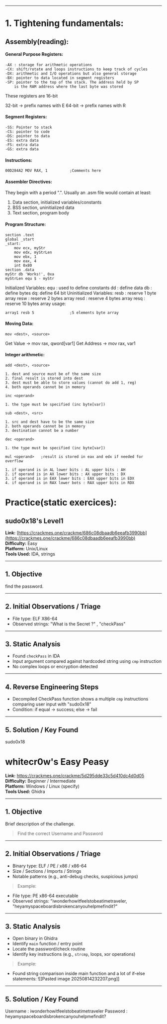 
---
# 1. Tightening fundamentals:

## Assembly(reading):

#### General Purpose Registers:
	-AX : storage for arithmetic operations
	-CX: shift/rotate and loops instructions to keep track of cycles
	-DX: arithmetic and I/O operations but also general storage
	-BX: pointer to data located in segment registers
	-SP: pointer to the top of the stack. The address held by SP
		is the RAM address where the last byte was stored

These registers are 16-bit

32-bit  -> prefix names with E
64-bit  -> prefix names with R 

#### Segment Registers:
	-SS: Pointer to stack
	-CS: pointer to code
	-DS: pointer to data
	-ES: extra data
	-FS: extra data
	-GS: extra data

#### Instructions:

```
00D284A2 MOV RAX, 1          ;Comments here
```

#### Assembler Directives:

They begin with a period ".". Usually an .asm file would contain at least:
1. Data section, initialized variables/constants
2. BSS section, uninitialized data
3. Text section, program body

#### Program Structure:

```
section .text
global _start
_start:
	mov ecx, myStr
	mov edx, myStrLen
	mov ebx, 1
	mov eax, 4
	int 0x80
section .data
myStr db 'Works!', 0xa
myStrLen equ $ - myStr
```

Initialized Variables:
	equ : used to define constants
	dd : define data
	db : define bytes
	dq: define 64 bit
Uninitialized Variables:
	resb : reserve 1 byte array
	resw : reserve 2 bytes array
	resd : reserve 4 bytes array
	resq : reserve 10 bytes array
usage:

```
array1 resb 5                ;5 elements byte array
```

#### Moving Data:

```
mov <dest>, <source>
```

Get Value -> mov rax, qword[var1]
Get Address -> mov rax, var1

#### Integer arithmetic:

```
add <dest>, <source>
```

	1. dest and source must be of the same size
	2. final result is stored into dest
	3. dest must be able to store values (cannot do add 1, reg)
	4. both operands cannot be in memory 

```
inc <operand>
```

	1. the type must be specified (inc byte[var])

```
sub <dest>, <src>
```

	1. src and dest have to be the same size
	2. both operands cannot be in memory
	3. destination cannot be a number

```
dec <operand>
```

	1. the type must be specified (inc byte[var])

```
mul <operand>   ;result is stored in eax and edx if needed for overflow
```

	1. if operand is in AL lower bits : AL upper bits : AH
	2. if operand is in AX lower bits : AX upper bits : DX
	3. if operand is in EAX lower bits : EAX upper bits in EDX
	4. if operand is in RAX lower bots : RAX upper bits in RDX


# Practice(static exercices):

##  sudo0x18's Level1 
  
**Link:** [https://crackmes.one/crackme/686c08dbaadb6eeafb3990bb](https://crackmes.one/crackme/686c08dbaadb6eeafb3990bb)  
**Difficulty:** Easy  
**Platform:** Unix/Linux  
**Tools Used:** IDA, strings  

---

## 1. Objective

find the password.

---

## 2. Initial Observations / Triage

- File type: ELF X86-64
- Observed strings: "What is the Secret ?"  ,  "checkPass"

---

## 3. Static Analysis

- Found `checkPass` in IDA
- Input argument compared against hardcoded string using `cmp` instruction 
- No complex loops or encryption detected  

---

## 4. Reverse Engineering Steps

- Decompiled CheckPass function shows a multiple `cmp` instructions comparing user input with  "sudo0x18"  
- Condition: if equal → success; else → fail  

---

## 5. Solution / Key Found

sudo0x18

# whitecr0w's Easy Peasy


**Link:** https://crackmes.one/crackme/5d295dde33c5d410dc4d0d05
**Difficulty:** Beginner / Intermediate  
**Platform:** Windows / Linux (specify)  
**Tools Used:** Ghidra

---

## 1. Objective
Brief description of the challenge.

> Find the correct Username and Password

---

## 2. Initial Observations / Triage
- Binary type: ELF / PE / x86 / x86-64  
- Size / Sections / Imports / Strings  
- Notable patterns (e.g., anti-debug checks, suspicious jumps)  

> Example:
- File type: PE x86-64 executable  
- Observed strings: "iwonderhowitfeelstobeatimetraveler, "heyamyspaceboardisbrokencanyouhelpmefindit?"

---

## 3. Static Analysis
- Open binary in Ghidra  
- Identify `main` function / entry point  
- Locate the password/check routine  
- Identify key instructions (e.g., `strcmp`, loops, xor operations)

> Example:
- Found string comparison inside main function and a lot of if-else statements:
 ![[Pasted image 20250814232207.png]]


---

## 5. Solution / Key Found

Username : iwonderhowitfeelstobeatimetraveler
Password : heyamyspaceboardisbrokencanyouhelpmefindit?
